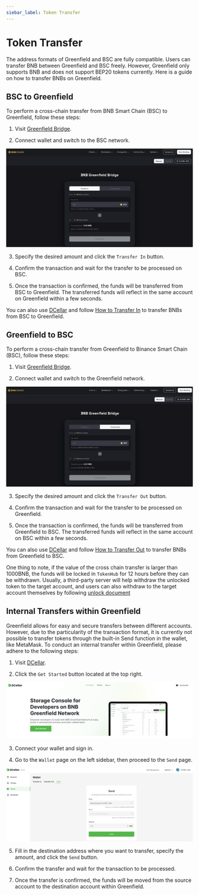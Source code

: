 ```yaml
---
siebar_label: Token Transfer
---
```


# Token Transfer

The address formats of Greenfield and BSC are fully compatible. Users can transfer BNB between Greenfield and BSC freely.
However, Greenfield only supports BNB and does not support BEP20 tokens currently. Here is a guide on how to transfer
BNBs on Greenfield.

## BSC to Greenfield

To perform a cross-chain transfer from BNB Smart Chain (BSC) to Greenfield, follow these steps:

1. Visit [Greenfield Bridge](https://greenfield.bnbchain.org/en/bridge?type=transfer-in).

2. Connect wallet and switch to the BSC network.

![Greenfield-Bridge-Transfer-In](../../../static/asset/207-Bridge-Transfer-In.png)

3. Specify the desired amount and click the `Transfer In` button.

4. Confirm the transaction and wait for the transfer to be processed on BSC.

5. Once the transaction is confirmed, the funds will be transferred from BSC to Greenfield. The transferred funds will
   reflect in the same account on Greenfield within a few seconds.

You can also use [DCellar](https://dcellar.io/) and follow [How to Transfer In](https://docs.nodereal.io/docs/dcellar-get-started#transfer-in)
to transfer BNBs from BSC to Greenfield.

## Greenfield to BSC

To perform a cross-chain transfer from Greenfield to Binance Smart Chain (BSC), follow these steps:

1. Visit [Greenfield Bridge](https://greenfield.bnbchain.org/en/bridge?type=transfer-out).

2. Connect wallet and switch to the Greenfield network.

![Greenfield-Bridge-Transfer-Out](../../../static/asset/208-Bridge-Transfer-Out.png)

3. Specify the desired amount and click the `Transfer Out` button.

4. Confirm the transaction and wait for the transfer to be processed on Greenfield.

5. Once the transaction is confirmed, the funds will be transferred from Greenfield to BSC. The transferred funds will
   reflect in the same account on BSC within a few seconds.

You can also use [DCellar](https://dcellar.io/) and follow [How to Transfer Out](https://docs.nodereal.io/docs/dcellar-get-started#transfer-out)
to transfer BNBs from Greenfield to BSC.

One thing to note, if the value of the cross chain transfer is larger than 1000BNB, the funds will be locked in `TokenHub` for 12 hours before they can be withdrawn.
Usually, a third-party server will help withdraw the unlocked token to the target account, and users can also withdraw to the target account themselves by following [unlock document](https://github.com/bnb-chain/greenfield-contracts#large-transfer-unlock)

## Internal Transfers within Greenfield

Greenfield allows for easy and secure transfers between different accounts. However, due to the particularity of the
transaction format, it is currently not possible to transfer tokens through the built-in Send function in the wallet,
like MetaMask. To conduct an internal transfer within Greenfield, please adhere to the following steps:

1. Visit [DCellar](https://dcellar.io/).

2. Click the `Get Started` button located at the top right.

![Greenfield-Transfer-DCellar-Homepage](../../../static/asset/209-Greenfield-Transfer-DCellar.png)

3. Connect your wallet and sign in.

4. Go to the `Wallet` page on the left sidebar, then proceed to the `Send` page.

![Greenfield-Transfer-DCellar-Wallet](../../../static/asset/210-Greenfield-Transfer-Wallet.png)

5. Fill in the destination address where you want to transfer, specify the amount, and click the `Send` button.

6. Confirm the transfer and wait for the transaction to be processed.

7. Once the transfer is confirmed, the funds will be moved from the source account to the destination account within Greenfield.
